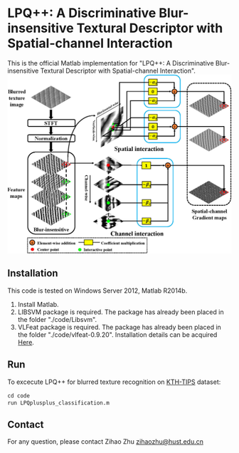 # LPQ++: A Discriminative Blur-insensitive Textural Descriptor with Spatial-channel Interaction
This is the official Matlab implementation for "LPQ++: A Discriminative Blur-insensitive Textural Descriptor with Spatial-channel Interaction".
![LPQ++](https://github.com/hustzhzhu/LPQplusplus/blob/main/IMG/main_idea.jpg)

## Installation
This code is tested on Windows Server 2012, Matlab R2014b.<br>
1. Install Matlab.<br>
2. LIBSVM package is required. The package has already been placed in the folder "./code/Libsvm".<br>
3. VLFeat package is required. The package has already been placed in the folder "./code/vlfeat-0.9.20". Installation details can be acquired [Here](https://www.vlfeat.org/sandbox/install-matlab.html).<br>

## Run 
To excecute LPQ++ for blurred texture recognition on [KTH-TIPS](https://www.csc.kth.se/cvap/databases/kth-tips/download.html) dataset:<br>
~~~
cd code
run LPQplusplus_classification.m
~~~

## Contact
For any question, please contact Zihao Zhu zihaozhu@hust.edu.cn

